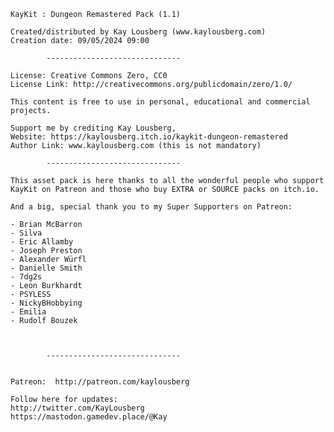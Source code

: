 	

	KayKit : Dungeon Remastered Pack (1.1)

	Created/distributed by Kay Lousberg (www.kaylousberg.com)
	Creation date: 09/05/2024 09:00

			------------------------------

	License: Creative Commons Zero, CC0
	License Link: http://creativecommons.org/publicdomain/zero/1.0/

	This content is free to use in personal, educational and commercial projects.

	Support me by crediting Kay Lousberg, 
	Website: https://kaylousberg.itch.io/kaykit-dungeon-remastered
	Author Link: www.kaylousberg.com (this is not mandatory)

			------------------------------

	This asset pack is here thanks to all the wonderful people who support KayKit on Patreon and those who buy EXTRA or SOURCE packs on itch.io.

	And a big, special thank you to my Super Supporters on Patreon:

	- Brian McBarron
	- Silva
	- Eric Allamby
	- Joseph Preston
	- Alexander Würfl
	- Danielle Smith
	- 7dg2s
	- Leon Burkhardt
	- PSYLESS
	- NickyBHobbying
	- Emilia
	- Rudolf Bouzek



			------------------------------


	Patreon:  http://patreon.com/kaylousberg

	Follow here for updates:
	http://twitter.com/KayLousberg
	https://mastodon.gamedev.place/@Kay
